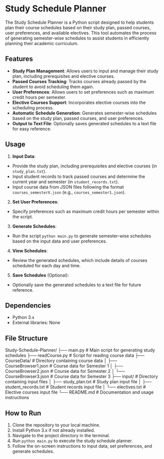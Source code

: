 # Study Schedule Planner

The Study Schedule Planner is a Python script designed to help students plan their course schedules based on their study plan, passed courses, user preferences, and available electives. This tool automates the process of generating semester-wise schedules to assist students in efficiently planning their academic curriculum.

## Features

- **Study Plan Management**: Allows users to input and manage their study plan, including prerequisites and elective courses.
- **Passed Courses Tracking**: Tracks courses already passed by the student to avoid scheduling them again.
- **User Preferences**: Allows users to set preferences such as maximum credit hours per semester.
- **Elective Courses Support**: Incorporates elective courses into the scheduling process.
- **Automatic Schedule Generation**: Generates semester-wise schedules based on the study plan, passed courses, and user preferences.
- **Output to Text File**: Optionally saves generated schedules to a text file for easy reference.

## Usage

1. **Input Data**:
  - Provide the study plan, including prerequisites and elective courses (in `study_plan.txt`).
  - Input student records to track passed courses and determine the current year and semester (in `student_records.txt`).
  - Input course data from JSON files following the format `courses_semesterX.json` (e.g., `courses_semester1.json`).

2. **Set User Preferences**:
  - Specify preferences such as maximum credit hours per semester within the script.

3. **Generate Schedules**:
  - Run the script `python main.py` to generate semester-wise schedules based on the input data and user preferences.

4. **View Schedules**:
  - Review the generated schedules, which include details of courses scheduled for each day and time.

5. **Save Schedules** (Optional):
  - Optionally save the generated schedules to a text file for future reference.

## Dependencies

- Python 3.x
- External libraries: None

## File Structure

Study-Schedule-Planner/
├── main.py                # Main script for generating study schedules
├── readCourse.py          # Script for reading course data
├── CourseData/            # Directory containing course data
│   ├── CourseBrowser1.json   # Course data for Semester 1
│   ├── CourseBrowser2.json   # Course data for Semester 2
│   └── CourseBrowser3.json   # Course data for Semester 3
├── input/                 # Directory containing input files
│   ├── study_plan.txt        # Study plan input file
│   ├── student_records.txt   # Student records input file
│   └── electives.txt         # Elective courses input file
└── README.md              # Documentation and usage instructions




## How to Run

1. Clone the repository to your local machine.
2. Install Python 3.x if not already installed.
3. Navigate to the project directory in the terminal.
4. Run `python main.py` to execute the study schedule planner.
5. Follow the on-screen instructions to input data, set preferences, and generate schedules.

